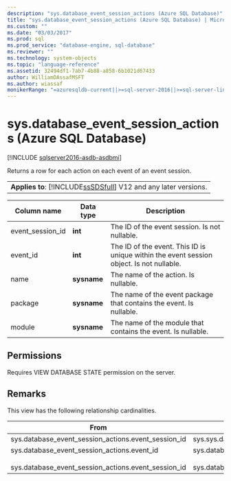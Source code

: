 ```yaml
---
description: "sys.database_event_session_actions (Azure SQL Database)"
title: "sys.database_event_session_actions (Azure SQL Database) | Microsoft Docs"
ms.custom: ""
ms.date: "03/03/2017"
ms.prod: sql
ms.prod_service: "database-engine, sql-database"
ms.reviewer: ""
ms.technology: system-objects
ms.topic: "language-reference"
ms.assetid: 32494df1-7ab7-4b88-a858-6b1021d67433
author: WilliamDAssafMSFT
ms.author: wiassaf
monikerRange: "=azuresqldb-current||>=sql-server-2016||>=sql-server-linux-2017||=azuresqldb-mi-current"
---
```

# sys.database_event_session_actions (Azure SQL Database)
[!INCLUDE [sqlserver2016-asdb-asdbmi](../../includes/applies-to-version/sqlserver2016-asdb-asdbmi.md)]

  Returns a row for each action on each event of an event session.  
  
||  
|-|  
|**Applies to**: [!INCLUDE[ssSDSfull](../../includes/sssdsfull-md.md)] V12 and any later versions.|  
  
|Column name|Data type|Description|  
|-----------------|---------------|-----------------|  
|event_session_id|**int**|The ID of the event session. Is not nullable.|  
|event_id|**int**|The ID of the event. This ID is unique within the event session object. Is not nullable.|  
|name|**sysname**|The name of the action. Is nullable.|  
|package|**sysname**|The name of the event package that contains the event. Is nullable.|  
|module|**sysname**|The name of the module that contains the event. Is nullable.|  
  
## Permissions  
 Requires VIEW DATABASE STATE permission on the server.  
  
## Remarks  
 This view has the following relationship cardinalities.  
  
| From | To | Relationship |
| ---- | -- | ------------ |
|sys.database_event_session_actions.event_session_id|sys.sys.database_event_sessions.event_session_id|Many to one|  
|sys.database_event_session_actions.event_id<br /><br /> sys.database_event_session_actions.event_session_id|sys.database_event_session_events.event_session_id<br /><br /> sys.database_event_session_events.event_id|Many to one|  
  
  
